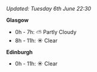 *Updated: Tuesday 6th June 22:30*

**Glasgow**

* 0h - 7h: :partly_sunny: Partly Cloudy
* 8h - 11h: :sunny: Clear

**Edinburgh**

* 0h - 11h: :sunny: Clear

